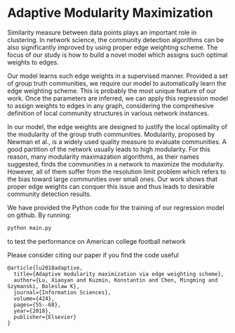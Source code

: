 # Adaptive Modularity Maximization

Similarity measure between data points plays an important role in clustering. In network science, the community detection algorithms can be also significantly improved by using proper edge weighting scheme. The focus of our study is how to build a novel model which assigns such optimal weights to edges.

Our model learns such edge weights in a supervised manner. Provided a set of group truth communities, we require our model to automatically learn the edge weighting scheme. This is probably the most unique feature of our work. Once the parameters are inferred, we can apply this regression model to assign weights to edges in any graph, considering the comprehesive definition of local community structures in various network instances.

In our model, the edge weights are designed to justify the local optimality of the modularity of the group truth communities. Modularity, proposed by Newman et al., is a widely used quality measure to evaluate communities. A good partition of the network usually leads to high modularity. For this reason, many modularity maximazation algorithms, as their names suggested, finds the communities in a network to maximize the modularity. However, all of them suffer from the resolution limit problem which refers to the bias toward large communities over small ones. Our work shows that proper edge weights can conquer this issue and thus leads to desirable community detection results.

We have provided the Python code for the training of our regression model on github. By running:
```python
python main.py
```
to test the performance on American college football network

Please consider citing our paper if you find the code useful
```
@article{lu2018adaptive,
  title={Adaptive modularity maximization via edge weighting scheme},
  author={Lu, Xiaoyan and Kuzmin, Konstantin and Chen, Mingming and Szymanski, Boleslaw K},
  journal={Information Sciences},
  volume={424},
  pages={55--68},
  year={2018},
  publisher={Elsevier}
}
```
